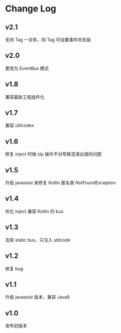 # Change Log

## v2.1
支持 Tag 一对多，同 Tag 可设置事件优先级

## v2.0
更改为 EventBus 模式

## v1.8
兼容最新工程组件化

## v1.7
兼容 utilcodex

## v1.6
修复 inject 时候 zip 操作不对导致混淆出错的问题

## v1.5
升级 javassist 来修复 Kotlin 匿名类 NotFoundException

## v1.4
优化 inject 兼容 Kotlin 的 bus

## v1.3
去除 static bus，只注入 utilcode

## v1.2
修复 bug

## v1.1
升级 javassist 版本，兼容 Java8

## v1.0
发布初版本
